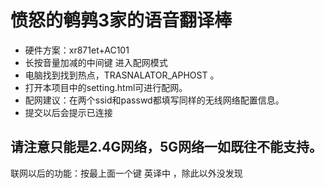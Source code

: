 # 愤怒的鹌鹑3家的语音翻译棒

* 硬件方案：xr871et+AC101
* 长按音量加减的中间键 进入配网模式
* 电脑找到找到热点，TRASNALATOR_APHOST 。
* 打开本项目中的setting.html可进行配网。
* 配网建议：在两个ssid和passwd都填写同样的无线网络配置信息。
* 提交以后会提示已连接

## 请注意只能是2.4G网络，5G网络一如既往不能支持。

联网以后的功能：按最上面一个键 英译中 ，除此以外没发现


